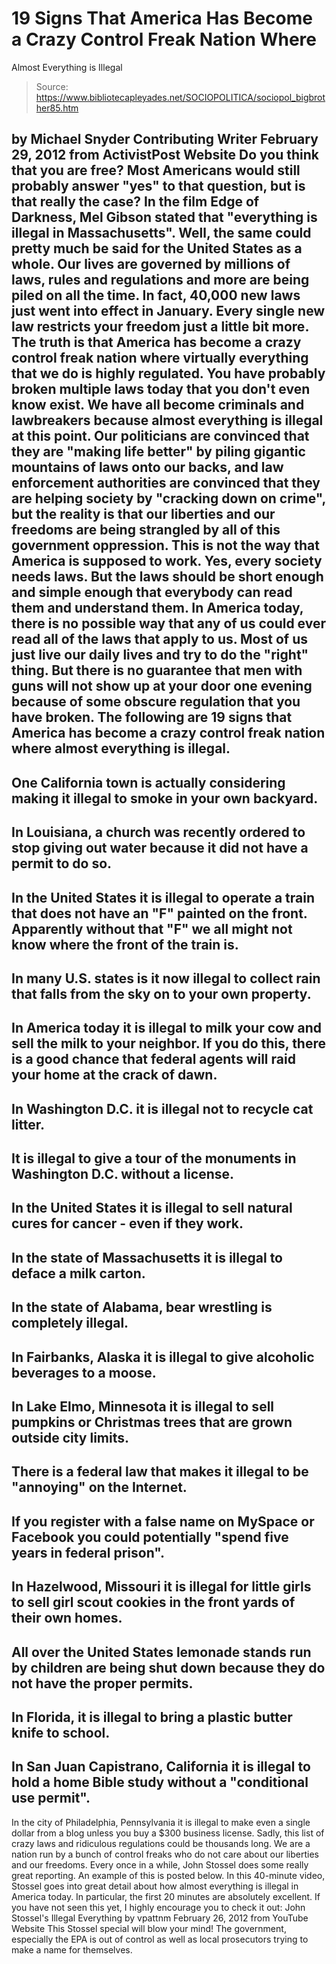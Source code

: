 # 19 Signs That America Has Become a Crazy Control Freak Nation Where 
Almost Everything is Illegal

> Source: https://www.bibliotecapleyades.net/SOCIOPOLITICA/sociopol_bigbrother85.htm

by Michael Snyder
Contributing Writer
February 29, 2012
from
ActivistPost Website
Do you think that you are free?
Most Americans would still probably answer "yes"
to that question, but is that really the case?
In the film Edge of Darkness, Mel Gibson stated that "everything is illegal
in Massachusetts". Well, the same could pretty much be said for the United
States as a whole.
Our lives are governed by millions of laws, rules and regulations and more
are being piled on all the time. In fact,
40,000 new laws just went into
effect in January.
Every single new law restricts your freedom just a little bit more. The
truth is that America has become a crazy control freak nation where
virtually everything that we do is highly regulated. You have probably
broken multiple laws today that you don't even know exist.
We have all become criminals and lawbreakers because almost everything is
illegal at this point.
Our politicians are convinced that they are
"making life better" by piling gigantic mountains of laws onto our backs,
and law enforcement authorities are convinced that they are helping society
by "cracking down on crime", but the reality is that our liberties and our
freedoms are being strangled by all of this government oppression.
This is
not the way that America is supposed to work.
Yes, every society needs laws. But the laws should be short enough and
simple enough that everybody can read them and understand them.
In America today, there is no possible way that any of us could ever read
all of the laws that apply to us. Most of us just live our daily lives and
try to do the "right" thing. But there is no guarantee that men with guns
will not show up at your door one evening because of some obscure regulation
that you have broken.
The following are 19 signs that America has become a crazy control freak
nation where almost everything is illegal.
-
One California town is actually
considering making it illegal to smoke
in your own backyard.
-
In Louisiana, a church was recently
ordered
to stop giving out water because it did not have a permit to do
so.
-
In the United States it is illegal to
operate a train that does not have an "F"
painted on the front. Apparently without that "F" we all might
not know where the front of the train is.
-
In many U.S. states is it now illegal
to collect rain that falls from the sky on to your own property.
-
In America today it is illegal to milk
your cow and sell the milk
to your neighbor. If you do this, there is a good chance that
federal agents will raid your home at the crack of dawn.
-
In Washington D.C.
it is illegal not to recycle cat litter.
-
It is illegal to give a tour of the
monuments in Washington D.C.
without a license.
-
In the United States it is illegal to
sell
natural cures for cancer - even if they work.
-
In the state of Massachusetts it is
illegal
to deface a milk carton.
-
In the state of Alabama,
bear wrestling is completely illegal.
-
In Fairbanks, Alaska it is illegal to
give alcoholic beverages
to a moose.
-
In Lake Elmo, Minnesota it is illegal to
sell pumpkins or Christmas trees that are grown
outside city limits.
-
There is a federal law that makes it
illegal to be "annoying"
on the Internet.
-
If you register with a false name on
MySpace or Facebook you could potentially "spend
five years in federal prison".
-
In Hazelwood, Missouri it is illegal for
little girls
to sell girl scout cookies in the front yards of their own
homes.
-
All over the United States
lemonade stands run by children are being shut down because they
do not have the proper permits.
-
In Florida, it is illegal to bring
a plastic butter knife to school.
-
In San Juan Capistrano, California it is
illegal to hold a home Bible study without a "conditional
use permit".
-
In the city of Philadelphia,
Pennsylvania it is illegal to make even a single dollar from a blog
unless you buy a
$300 business license.
Sadly, this list of crazy laws and ridiculous
regulations could be thousands long.
We are a nation run by a bunch of control freaks who do not care about our
liberties and our freedoms.
Every once in a while, John Stossel does some really great reporting. An
example of this is posted below. In this 40-minute video, Stossel goes into
great detail about how almost everything is illegal in America today. In
particular, the first 20 minutes are absolutely excellent.
If you have not
seen this yet, I highly encourage you to check it out:
John Stossel's Illegal Everything
by
vpattnm
February 26, 2012
from
YouTube Website
This Stossel special will
blow your mind!
The government, especially
the EPA is out of
control as well as local prosecutors trying to make a
name for themselves.
